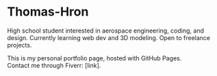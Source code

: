 # Thomas-Hron
High school student interested in aerospace engineering, coding, and design. Currently learning web dev and 3D modeling. Open to freelance projects.

This is my personal portfolio page, hosted with GitHub Pages.  
Contact me through Fiverr: [link].
